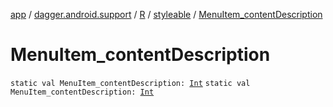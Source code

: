 [app](../../../index.md) / [dagger.android.support](../../index.md) / [R](../index.md) / [styleable](index.md) / [MenuItem_contentDescription](./-menu-item_content-description.md)

# MenuItem_contentDescription

`static val MenuItem_contentDescription: `[`Int`](https://kotlinlang.org/api/latest/jvm/stdlib/kotlin/-int/index.html)
`static val MenuItem_contentDescription: `[`Int`](https://kotlinlang.org/api/latest/jvm/stdlib/kotlin/-int/index.html)